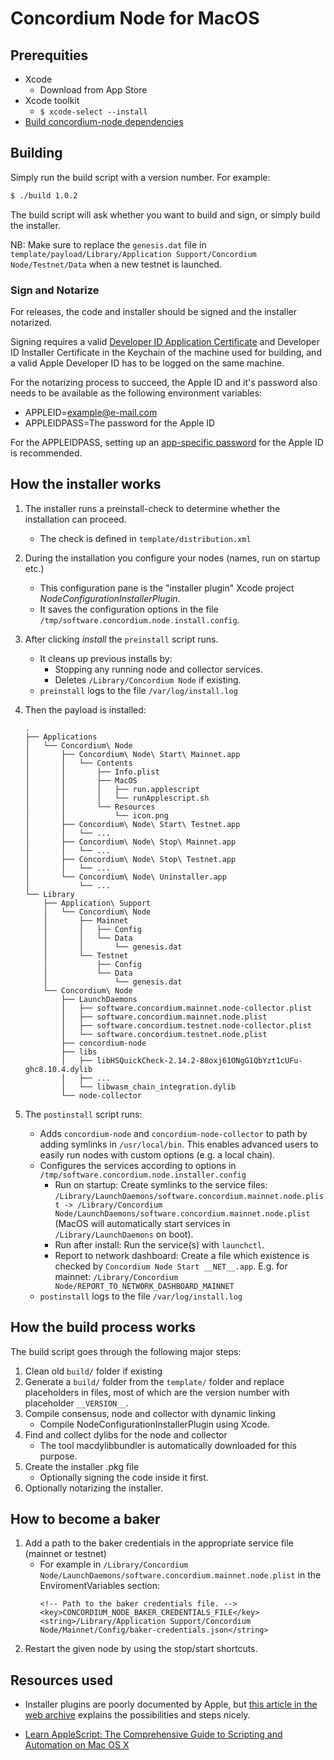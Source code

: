 # Concordium Node for MacOS

## Prerequities

- Xcode
  - Download from App Store
- Xcode toolkit
  - `$ xcode-select --install`
- [Build concordium-node dependencies](../../../concordium-node/README.md)

## Building

Simply run the build script with a version number.
For example: 

```bash
$ ./build 1.0.2
```

The build script will ask whether you want to build and sign, or simply build
the installer.

NB: Make sure to replace the `genesis.dat` file in `template/payload/Library/Application
Support/Concordium Node/Testnet/Data` when a new testnet is launched.

### Sign and Notarize

For releases, the code and installer should be signed and the installer
notarized.

Signing requires a valid [Developer ID Application
Certificate](https://developer.apple.com/support/certificates/) and Developer ID
Installer Certificate in the Keychain of the machine used for building, and a valid Apple Developer ID has to be logged on the same machine.

For the notarizing process to succeed, the Apple ID and it's password also needs to be available as the following
environment variables:

-   APPLEID=<example@e-mail.com>
-   APPLEIDPASS=The password for the Apple ID

For the APPLEIDPASS, setting up an [app-specific password](https://support.apple.com/en-us/HT204397) for the Apple ID is recommended.


## How the installer works

1. The installer runs a preinstall-check to determine whether the installation
   can proceed.
   - The check is defined in `template/distribution.xml`
2. During the installation you configure your nodes (names, run on startup etc.)
   - This configuration pane is the "installer plugin" Xcode project
    *NodeConfigurationInstallerPlugin*.
   - It saves the configuration options in the file
    `/tmp/software.concordium.node.install.config`.
3. After clicking *install* the `preinstall` script runs.
   - It cleans up previous installs by:
     - Stopping any running node and collector services.
     - Deletes `/Library/Concordium Node` if existing.
   - `preinstall` logs to the file `/var/log/install.log` 
4. Then the payload is installed:

    ```
    .
    ├── Applications
    │   └── Concordium\ Node
    │       ├── Concordium\ Node\ Start\ Mainnet.app
    │       │   └── Contents
    │       │       ├── Info.plist
    │       │       ├── MacOS
    │       │       │   ├── run.applescript
    │       │       │   └── runApplescript.sh
    │       │       └── Resources
    │       │           └── icon.png
    │       ├── Concordium\ Node\ Start\ Testnet.app
    │       │   └── ...
    │       ├── Concordium\ Node\ Stop\ Mainnet.app
    │       │   └── ...
    │       ├── Concordium\ Node\ Stop\ Testnet.app
    │       │   └── ...
    │       └── Concordium\ Node\ Uninstaller.app
    │           └── ...
    └── Library
        ├── Application\ Support
        │   └── Concordium\ Node
        │       ├── Mainnet
        │       │   ├── Config
        │       │   └── Data
        │       │       └── genesis.dat
        │       └── Testnet
        │           ├── Config
        │           └── Data
        │               └── genesis.dat
        └── Concordium\ Node
            ├── LaunchDaemons
            │   ├── software.concordium.mainnet.node-collector.plist
            │   ├── software.concordium.mainnet.node.plist
            │   ├── software.concordium.testnet.node-collector.plist
            │   └── software.concordium.testnet.node.plist
            ├── concordium-node
            ├── libs
            │   ├── libHSQuickCheck-2.14.2-88oxj61ONgG1QbYzt1cUFu-ghc8.10.4.dylib
            │   ├── ...
            │   └── libwasm_chain_integration.dylib
            └── node-collector    
    ```

5. The `postinstall` script runs:
   - Adds `concordium-node` and `concordium-node-collector` to path by adding
     symlinks in `/usr/local/bin`. This enables advanced users to easily run
     nodes with custom options (e.g. a local chain).
   - Configures the services according to options in
     `/tmp/software.concordium.node.installer.config`
      - Run on startup: Create symlinks to the service files:
        `/Library/LaunchDaemons/software.concordium.mainnet.node.plist ->
        /Library/Concordium Node/LaunchDaemons/software.concordium.mainnet.node.plist`
        (MacOS will automatically start services in `/Library/LaunchDaemons` on
        boot).
      - Run after install: Run the service(s) with `launchctl`.
      - Report to network dashboard: Create a file which existence is checked
        by `Concordium Node Start __NET__.app`. E.g. for mainnet: `/Library/Concordium Node/REPORT_TO_NETWORK_DASHBOARD_MAINNET`
   - `postinstall` logs to the file `/var/log/install.log` 

## How the build process works

The build script goes through the following major steps:
  1. Clean old `build/` folder if existing
  2. Generate a `build/` folder from the `template/` folder and replace
  placeholders in files, most of which are the version number with placeholder
  `__VERSION__`.
  3. Compile consensus, node and collector with dynamic linking
     - Compile NodeConfigurationInstallerPlugin using Xcode.
  4. Find and collect dylibs for the node and collector
     - The tool macdylibbundler is automatically downloaded for this purpose.
  5. Create the installer .pkg file
     - Optionally signing the code inside it first.
  6. Optionally notarizing the installer.

## How to become a baker

1. Add a path to the baker credentials in the appropriate service file (mainnet
   or testnet)
   - For example in
     `/Library/Concordium
     Node/LaunchDaemons/software.concordium.mainnet.node.plist` in the
     EnviromentVariables section:
     ```
     <!-- Path to the baker credentials file. -->
     <key>CONCORDIUM_NODE_BAKER_CREDENTIALS_FILE</key>
     <string>/Library/Application Support/Concordium Node/Mainnet/Config/baker-credentials.json</string>
     ```
 2. Restart the given node by using the stop/start shortcuts.

## Resources used

- Installer plugins are poorly documented by Apple, but [this article in the web
archive](https://web.archive.org/web/20120703051958/mactech.com/articles/mactech/Vol.25/25.06/InstallerPlugins/index.html) explains the possibilities and steps nicely.

- [Learn AppleScript: The Comprehensive Guide to Scripting and Automation on Mac OS X](https://www.amazon.com/Learn-AppleScript-Comprehensive-Scripting-Automation-dp-1430223618/dp/1430223618)
